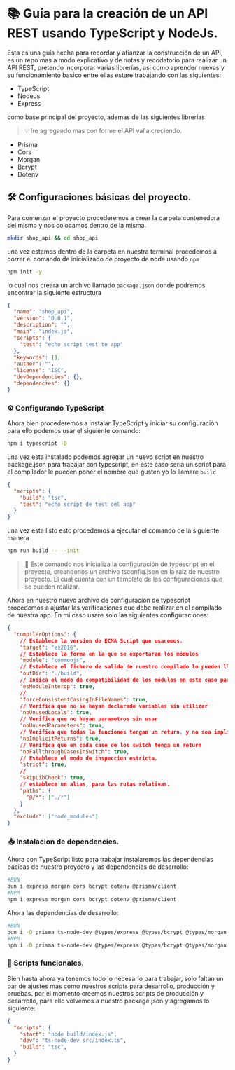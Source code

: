 # 📚 Guía para la creación de un API REST usando TypeScript y NodeJs.

Esta es una guía hecha para recordar y afianzar la construcción de un API, es un repo mas a modo explicativo y de notas y recodatorio para realizar un API REST, pretendo incorporar varias librerías, asi como aprender nuevas y su funcionamiento basico entre ellas estare trabajando con las siguientes:

- TypeScript
- NodeJs
- Express

como base principal del proyecto, ademas de las siguientes librerías
> 💡 Ire agregando mas con forme el API valla creciendo.


- Prisma
- Cors
- Morgan
- Bcrypt
- Dotenv

## 🛠️ Configuraciones básicas del proyecto.

Para comenzar el proyecto procederemos a crear la carpeta contenedora del mismo y nos colocamos dentro de la misma.

```bash
mkdir shop_api && cd shop_api
```
una vez estamos dentro de la carpeta en nuestra terminal procedemos a correr el comando de inicializado de proyecto de node usando ```npm```

```bash
npm init -y
```

lo cual nos creara un archivo llamado ```package.json``` donde podremos encontrar la siguiente estructura

```json
{
  "name": "shop_api",
  "version": "0.0.1",
  "description": "",
  "main": "index.js",
  "scripts": {
    "test": "echo script test to app"
  },
  "keywords": [],
  "author": "",
  "license": "ISC",
  "devDependencies": {},
  "dependencies": {}
}
```

### ⚙️ Configurando TypeScript

Ahora bien procederemos a instalar TypeScript y iniciar su configuración para ello podemos usar el siguiente comando:

```bash
npm i typescript -D
```

una vez esta instalado podemos agregar un nuevo script en nuestro package.json para trabajar con typescript, en este caso seria un script para el compilador le pueden poner el nombre que gusten yo lo llamare ```build```

```json
{
  "scripts": {
    "build": "tsc",
    "test": "echo script de test del app"
  }
}
```

una vez esta listo esto procedemos a ejecutar el comando de la siguiente manera

```bash
npm run build -- --init
```
> 🔎 Este comando nos inicializa la configuración de typescript en el proyecto, creandonos un archivo tsconfig.json en la raíz de nuestro proyecto. El cual cuenta con un template de las configuraciones que se pueden realizar.

Ahora en nuestro nuevo archivo de configuración de typescript procedemos a ajustar las verificaciones que debe realizar en el compilado de nuestra app. En mi caso usare solo las siguientes configuraciones:

```json
{
  "compilerOptions": {
    // Establece la version de ECMA Script que usaremos.
    "target": "es2016", 
    // Establece la forma en la que se exportaran los módulos
    "module": "commonjs",
    // Establece el fichero de salida de nuestro compilado lo pueden llamar como gusten por convención se le suele llamar dist 
    "outDir": "./build", 
    // Indica el modo de compatibilidad de los módulos en este caso para que puede trabajar con las 2 formas.
    "esModuleInterop": true,
    //
    "forceConsistentCasingInFileNames": true,
    // Verifica que no se hayan declarado variables sin utilizar
    "noUnusedLocals": true,
    // Verifica que no hayan parametros sin usar
    "noUnusedParameters": true,
    // Verifica que todas la funciones tengan un return, y no sea implícito.
    "noImplicitReturns": true,
    // Verifica que en cada case de los switch tenga un return
    "noFallthroughCasesInSwitch": true,
    // Establece el modo de inspeccion estricta.
    "strict": true,
    //
    "skipLibCheck": true,
    // establece un alias, para las rutas relativas.
    "paths": {
      "@/*": ["./*"]
    }
  },
  "exclude": ["node_modules"]
}
```

### 📥 Instalacion de dependencies.

Ahora con TypeScript listo para trabajar instalaremos las dependencias básicas de nuestro proyecto y las dependencias de desarrollo:

```bash
#BUN
bun i express morgan cors bcrypt dotenv @prisma/client
#NPM
npm i express morgan cors bcrypt dotenv @prisma/client
```
Ahora las dependencias de desarrollo:

```bash
#BUN
bun i -D prisma ts-node-dev @types/express @types/bcrypt @types/morgan @types/cors
#NPM
npm i -D prisma ts-node-dev @types/express @types/bcrypt @types/morgan @types/cors
```

### 🔧 Scripts funcionales.

Bien hasta ahora ya tenemos todo lo necesario para trabajar, solo faltan un par de ajustes mas como nuestros scripts para desarrollo, producción y pruebas. por el momento creemos nuestros scripts de producción y desarrollo, para ello volvemos a nuestro package.json y agregamos lo siguiente:

```json
{
  "scripts": {
    "start": "node build/index.js", 
    "dev": "ts-node-dev src/index.ts",
    "build": "tsc",
  }
}
```

